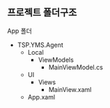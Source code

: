 ## 프로젝트 폴더구조

App 폴더
- TSP.YMS.Agent
  - Local
    - ViewModels
      - MainViewModel.cs
  - UI
    - Views
      - MainView.xaml
  - App.xaml


